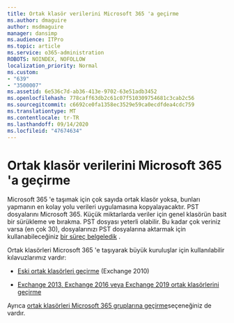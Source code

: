 ```yaml
---
title: Ortak klasör verilerini Microsoft 365 'a geçirme
ms.author: dmaguire
author: msdmaguire
manager: dansimp
ms.audience: ITPro
ms.topic: article
ms.service: o365-administration
ROBOTS: NOINDEX, NOFOLLOW
localization_priority: Normal
ms.custom:
- "639"
- "3500007"
ms.assetid: 6e536c7d-ab36-413e-9702-63e51adb3452
ms.openlocfilehash: 778caff63db2c61c07f510309754681c3cab2c56
ms.sourcegitcommit: c6692ce0fa1358ec3529e59ca0ecdfdea4cdc759
ms.translationtype: MT
ms.contentlocale: tr-TR
ms.lasthandoff: 09/14/2020
ms.locfileid: "47674634"
---
```

# <a name="migrate-public-folder-data-to-microsoft-365"></a>Ortak klasör verilerini Microsoft 365 'a geçirme

Microsoft 365 'e taşımak için çok sayıda ortak klasör yoksa, bunları yapmanın en kolay yolu verileri uygulamasına kopyalayacaktır. PST dosyalarını Microsoft 365. Küçük miktarlarda veriler için genel klasörün basit bir sürükleme ve bırakma. PST dosyası yeterli olabilir. Bu kadar çok veriniz varsa (en çok 30), dosyalarınızı PST dosyalarına aktarmak için kullanabileceğiniz [bir süreç belgeledik](https://technet.microsoft.com/library/dn874017%28v=exchg.150%29.aspx) .
  
Ortak klasörleri Microsoft 365 'e taşıyarak büyük kuruluşlar için kullanılabilir kılavuzlarımız vardır:
  
- [Eski ortak klasörleri geçirme](https://docs.microsoft.com/exchange/collaboration-exo/public-folders/batch-migration-of-legacy-public-folders) (Exchange 2010)

- [Exchange 2013, Exchange 2016 veya Exchange 2019 ortak klasörlerini geçirme](https://docs.microsoft.com/Exchange/collaboration/public-folders/migrate-to-exchange-online)

Ayrıca [ortak klasörleri Microsoft 365 gruplarına geçirme](https://docs.microsoft.com/Exchange/collaboration/public-folders/migrate-to-office-365-groups)seçeneğiniz de vardır.
  